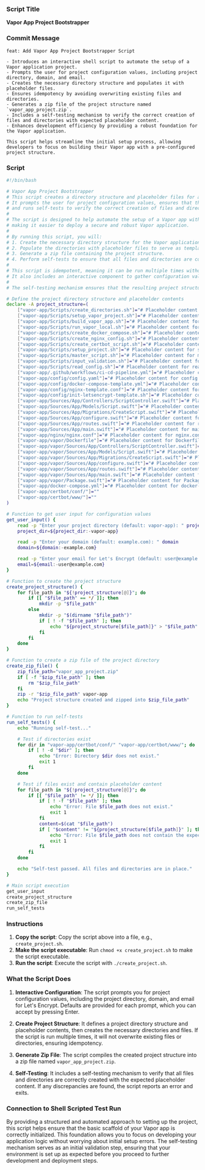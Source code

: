 ### Script Title

**Vapor App Project Bootstrapper**

### Commit Message

```
feat: Add Vapor App Project Bootstrapper Script

- Introduces an interactive shell script to automate the setup of a Vapor application project.
- Prompts the user for project configuration values, including project directory, domain, and email.
- Creates the necessary directory structure and populates it with placeholder files.
- Ensures idempotency by avoiding overwriting existing files and directories.
- Generates a zip file of the project structure named `vapor_app_project.zip`.
- Includes a self-testing mechanism to verify the correct creation of files and directories with expected placeholder content.
- Enhances development efficiency by providing a robust foundation for the Vapor application.

This script helps streamline the initial setup process, allowing developers to focus on building their Vapor app with a pre-configured project structure.
```

### Script

```sh
#!/bin/bash

# Vapor App Project Bootstrapper
# This script creates a directory structure and placeholder files for a Vapor application project.
# It prompts the user for project configuration values, ensures that the directory structure is idempotent,
# and runs self-tests to verify the correct creation of files and directories with expected placeholder content.
#
# The script is designed to help automate the setup of a Vapor app with Docker, Nginx, and Let's Encrypt,
# making it easier to deploy a secure and robust Vapor application.
#
# By running this script, you will:
# 1. Create the necessary directory structure for the Vapor application.
# 2. Populate the directories with placeholder files to serve as templates for your actual project files.
# 3. Generate a zip file containing the project structure.
# 4. Perform self-tests to ensure that all files and directories are correctly created.
#
# This script is idempotent, meaning it can be run multiple times without causing issues.
# It also includes an interactive component to gather configuration values from the user.
#
# The self-testing mechanism ensures that the resulting project structure is correct and ready for further development.

# Define the project directory structure and placeholder contents
declare -A project_structure=(
    ["vapor-app/Scripts/create_directories.sh"]="# Placeholder content for create_directories.sh"
    ["vapor-app/Scripts/setup_vapor_project.sh"]="# Placeholder content for setup_vapor_project.sh"
    ["vapor-app/Scripts/build_vapor_app.sh"]="# Placeholder content for build_vapor_app.sh"
    ["vapor-app/Scripts/run_vapor_local.sh"]="# Placeholder content for run_vapor_local.sh"
    ["vapor-app/Scripts/create_docker_compose.sh"]="# Placeholder content for create_docker_compose.sh"
    ["vapor-app/Scripts/create_nginx_config.sh"]="# Placeholder content for create_nginx_config.sh"
    ["vapor-app/Scripts/create_certbot_script.sh"]="# Placeholder content for create_certbot_script.sh"
    ["vapor-app/Scripts/setup_project.sh"]="# Placeholder content for setup_project.sh"
    ["vapor-app/Scripts/master_script.sh"]="# Placeholder content for master_script.sh"
    ["vapor-app/Scripts/input_validation.sh"]="# Placeholder content for input_validation.sh"
    ["vapor-app/Scripts/read_config.sh"]="# Placeholder content for read_config.sh"
    ["vapor-app/.github/workflows/ci-cd-pipeline.yml"]="# Placeholder content for ci-cd-pipeline.yml"
    ["vapor-app/config/config.yaml"]="# Placeholder content for config.yaml"
    ["vapor-app/config/docker-compose-template.yml"]="# Placeholder content for docker-compose-template.yml"
    ["vapor-app/config/nginx-template.conf"]="# Placeholder content for nginx-template.conf"
    ["vapor-app/config/init-letsencrypt-template.sh"]="# Placeholder content for init-letsencrypt-template.sh"
    ["vapor-app/Sources/App/Controllers/ScriptController.swift"]="# Placeholder content for ScriptController.swift"
    ["vapor-app/Sources/App/Models/Script.swift"]="# Placeholder content for Script.swift"
    ["vapor-app/Sources/App/Migrations/CreateScript.swift"]="# Placeholder content for CreateScript.swift"
    ["vapor-app/Sources/App/configure.swift"]="# Placeholder content for configure.swift"
    ["vapor-app/Sources/App/routes.swift"]="# Placeholder content for routes.swift"
    ["vapor-app/Sources/App/main.swift"]="# Placeholder content for main.swift"
    ["vapor-app/nginx/nginx.conf"]="# Placeholder content for nginx.conf"
    ["vapor-app/vapor/Dockerfile"]="# Placeholder content for Dockerfile"
    ["vapor-app/vapor/Sources/App/Controllers/ScriptController.swift"]="# Placeholder content for ScriptController.swift"
    ["vapor-app/vapor/Sources/App/Models/Script.swift"]="# Placeholder content for Script.swift"
    ["vapor-app/vapor/Sources/App/Migrations/CreateScript.swift"]="# Placeholder content for CreateScript.swift"
    ["vapor-app/vapor/Sources/App/configure.swift"]="# Placeholder content for configure.swift"
    ["vapor-app/vapor/Sources/App/routes.swift"]="# Placeholder content for routes.swift"
    ["vapor-app/vapor/Sources/App/main.swift"]="# Placeholder content for main.swift"
    ["vapor-app/vapor/Package.swift"]="# Placeholder content for Package.swift"
    ["vapor-app/docker-compose.yml"]="# Placeholder content for docker-compose.yml"
    ["vapor-app/certbot/conf/"]=""
    ["vapor-app/certbot/www/"]=""
)

# Function to get user input for configuration values
get_user_input() {
    read -p "Enter your project directory (default: vapor-app): " project_dir
    project_dir=${project_dir:-vapor-app}

    read -p "Enter your domain (default: example.com): " domain
    domain=${domain:-example.com}

    read -p "Enter your email for Let's Encrypt (default: user@example.com): " email
    email=${email:-user@example.com}
}

# Function to create the project structure
create_project_structure() {
    for file_path in "${!project_structure[@]}"; do
        if [[ "$file_path" == */ ]]; then
            mkdir -p "$file_path"
        else
            mkdir -p "$(dirname "$file_path")"
            if [ ! -f "$file_path" ]; then
                echo "${project_structure[$file_path]}" > "$file_path"
            fi
        fi
    done
}

# Function to create a zip file of the project directory
create_zip_file() {
    zip_file_path="vapor_app_project.zip"
    if [ -f "$zip_file_path" ]; then
        rm "$zip_file_path"
    fi
    zip -r "$zip_file_path" vapor-app
    echo "Project structure created and zipped into $zip_file_path"
}

# Function to run self-tests
run_self_tests() {
    echo "Running self-test..."

    # Test if directories exist
    for dir in "vapor-app/certbot/conf/" "vapor-app/certbot/www/"; do
        if [ ! -d "$dir" ]; then
            echo "Error: Directory $dir does not exist."
            exit 1
        fi
    done

    # Test if files exist and contain placeholder content
    for file_path in "${!project_structure[@]}"; do
        if [[ "$file_path" != */ ]]; then
            if [ ! -f "$file_path" ]; then
                echo "Error: File $file_path does not exist."
                exit 1
            fi
            content=$(cat "$file_path")
            if [ "$content" != "${project_structure[$file_path]}" ]; then
                echo "Error: File $file_path does not contain the expected content."
                exit 1
            fi
        fi
    done

    echo "Self-test passed. All files and directories are in place."
}

# Main script execution
get_user_input
create_project_structure
create_zip_file
run_self_tests
```

### Instructions

1. **Copy the script**: Copy the script above into a file, e.g., `create_project.sh`.
2. **Make the script executable**: Run `chmod +x create_project.sh` to make the script executable.
3. **Run the script**: Execute the script with `./create_project.sh`.

### What the Script Does

1. **Interactive Configuration**: The script prompts you for project configuration values, including the project directory, domain, and email for Let's Encrypt. Defaults are provided for each prompt, which you can accept by pressing Enter.

2. **Create Project Structure**: It defines a project directory structure and placeholder contents, then creates the necessary directories and files. If the script is run multiple times, it will not overwrite existing files or directories, ensuring idempotency.

3. **Generate Zip File**: The script compiles the created project structure into a zip file named `vapor_app_project.zip`.

4. **Self-Testing**: It includes a self-testing mechanism to verify that all files and directories are correctly created with the expected placeholder content. If any discrepancies are found, the script reports an error and exits.

### Connection to Shell Scripted Test Run

By providing a structured and automated approach to setting up the project, this script helps ensure that the basic scaffold of your Vapor app is correctly initialized. This foundation allows you to focus on developing your application logic without worrying about initial setup errors. The self-testing mechanism serves as an initial validation step, ensuring that your environment is set up as expected before you proceed to further development and deployment steps.